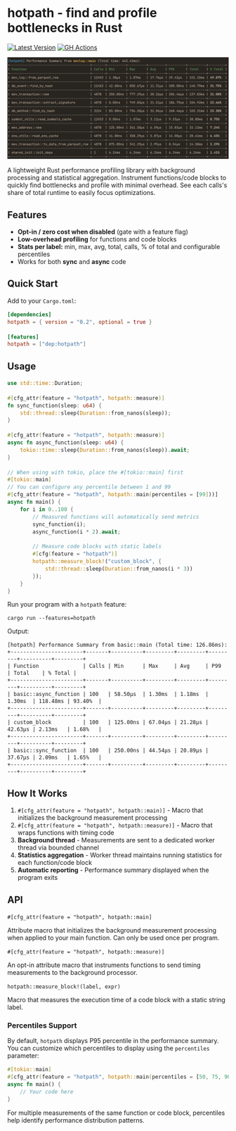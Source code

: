 # hotpath - find and profile bottlenecks in Rust
[![Latest Version](https://img.shields.io/crates/v/hotpath.svg)](https://crates.io/crates/hotpath) [![GH Actions](https://github.com/pawurb/hotpath/actions/workflows/ci.yml/badge.svg)](https://github.com/pawurb/hotpath/actions)

![Report](hotpath-report2.png)


A lightweight Rust performance profiling library with background processing and statistical aggregation. Instrument functions/code blocks to quickly find bottlenecks and profile with minimal overhead. See each calls's share of total runtime to easily focus optimizations.

## Features

- **Opt-in / zero cost when disabled** (gate with a feature flag)
- **Low-overhead profiling** for functions and code blocks
- **Stats per label:** min, max, avg, total, calls, % of total and configurable percentiles
- Works for both **sync** and **async** code

## Quick Start

Add to your `Cargo.toml`:

```toml
[dependencies]
hotpath = { version = "0.2", optional = true }

[features]
hotpath = ["dep:hotpath"]
```

## Usage

```rust
use std::time::Duration;

#[cfg_attr(feature = "hotpath", hotpath::measure)]
fn sync_function(sleep: u64) {
    std::thread::sleep(Duration::from_nanos(sleep));
}

#[cfg_attr(feature = "hotpath", hotpath::measure)]
async fn async_function(sleep: u64) {
    tokio::time::sleep(Duration::from_nanos(sleep)).await;
}

// When using with tokio, place the #[tokio::main] first
#[tokio::main]
// You can configure any percentile between 1 and 99
#[cfg_attr(feature = "hotpath", hotpath::main(percentiles = [99]))]
async fn main() {
    for i in 0..100 {
        // Measured functions will automatically send metrics
        sync_function(i);
        async_function(i * 2).await;

        // Measure code blocks with static labels
        #[cfg(feature = "hotpath")]
        hotpath::measure_block!("custom_block", {
            std::thread::sleep(Duration::from_nanos(i * 3))
        });
    }
}
```

Run your program with a `hotpath` feature:

```
cargo run --features=hotpath
```

Output:
```
[hotpath] Performance Summary from basic::main (Total time: 126.86ms):
+-----------------------+-------+----------+---------+---------+---------+----------+---------+
| Function              | Calls | Min      | Max     | Avg     | P99     | Total    | % Total |
+-----------------------+-------+----------+---------+---------+---------+----------+---------+
| basic::async_function | 100   | 58.50µs  | 1.30ms  | 1.18ms  | 1.30ms  | 118.48ms | 93.40%  |
+-----------------------+-------+----------+---------+---------+---------+----------+---------+
| custom_block          | 100   | 125.00ns | 67.04µs | 21.28µs | 42.63µs | 2.13ms   | 1.68%   |
+-----------------------+-------+----------+---------+---------+---------+----------+---------+
| basic::sync_function  | 100   | 250.00ns | 44.54µs | 20.89µs | 37.67µs | 2.09ms   | 1.65%   |
+-----------------------+-------+----------+---------+---------+---------+----------+---------+
```

## How It Works

1. `#[cfg_attr(feature = "hotpath", hotpath::main)]` - Macro that initializes the background measurement processing
2. `#[cfg_attr(feature = "hotpath", hotpath::measure)]` - Macro that wraps functions with timing code
3. **Background thread** - Measurements are sent to a dedicated worker thread via bounded channel
4. **Statistics aggregation** - Worker thread maintains running statistics for each function/code block
5. **Automatic reporting** - Performance summary displayed when the program exits

## API

`#[cfg_attr(feature = "hotpath", hotpath::main]`

Attribute macro that initializes the background measurement processing when applied to your main function. Can only be used once per program. 

`#[cfg_attr(feature = "hotpath", hotpath::measure)]`

An opt-in attribute macro that instruments functions to send timing measurements to the background processor.

`hotpath::measure_block!(label, expr)`

Macro that measures the execution time of a code block with a static string label.

### Percentiles Support

By default, `hotpath` displays P95 percentile in the performance summary. You can customize which percentiles to display using the `percentiles` parameter:

```rust
#[tokio::main]
#[cfg_attr(feature = "hotpath", hotpath::main(percentiles = [50, 75, 90, 95, 99]))]
async fn main() {
    // Your code here
}
```

For multiple measurements of the same function or code block, percentiles help identify performance distribution patterns.
